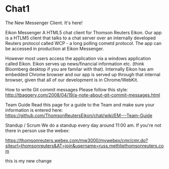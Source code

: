 # Chat1
The New Messenger Client. It's here!

Eikon Messenger
A HTML5 chat client for Thomson Reuters Eikon.
Our app is a HTLM5 client that talks to a chat server over an internally developed Reuters protocol called WCP - a long polling cometd protocol. The app can be accessed in production at Eikon Messenger.

However most users access the application via a windows application called Eikon. Eikon serves up news/financial information etc. (think Bloomberg desktop if you are familar with that). Internally Eikon has am embedded Chrome browser and our app is served up through that internal browser, given that all of our development is in Chrome/WebKit.

How to write Git commit messages
Please follow this style: http://tbaggery.com/2008/04/19/a-note-about-git-commit-messages.html

Team Guide
Read this page for a guide to the Team and make sure your information is entered here: https://github.com/ThomsonReutersEikon/chat/wiki/EM---Team-Guide

Standup / Scrum
We do a standup every day around 11:00 am. If you're not there in person use the webex:

https://thomsonreuters.webex.com/mw3000/mywebex/cmr/cmr.do?siteurl=thomsonreuters&AT=join&username=russ.methliethomsonreuters.com

this is my new change
